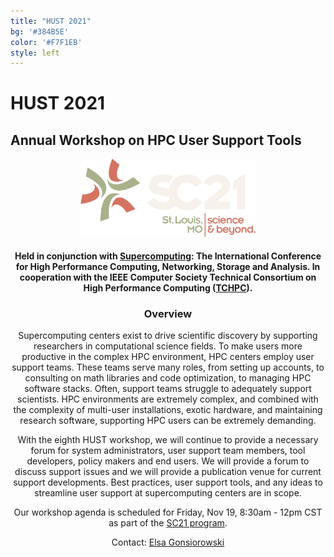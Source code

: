 ```yaml
---
title: "HUST 2021"
bg: '#384B5E'
color: '#F7F1EB'
style: left
---
```


# **HUST 2021**
## Annual Workshop on HPC User Support Tools

<div style="text-align:center;">
  <span class="fa-stack subtlecircle" style="font-size:64px; background:rgba(0,128,0,0.1)">
    <i class="fa fa-circle fa-stack-2x text-bluegrey"></i>
    <i class="fa fa-wrench fa-stack-1x text-green"></i>
  </span>
</div>

<!-- ## St. Louis, MO, USA.-->

<div style="text-align:center;">
  <a href="http://sc21.supercomputing.org"><img src="/img/sc21_h_colorondark@4x.png" style="width: 280px;"/></a>
<!--  &nbsp;  &nbsp;  &nbsp;  &nbsp;-->
  
<!--
  <a href="https://tc.computer.org/tchpc/"><img src="/img/tchpc_logo_cmyk.png" style="width: 260px;"/></a>
</div>
-->

#### Held in conjunction with [Supercomputing](http://sc21.supercomputing.org):  The International Conference for High Performance Computing, Networking, Storage and Analysis. In cooperation with the IEEE Computer Society Technical Consortium on High Performance Computing ([TCHPC](https://tc.computer.org/tchpc/)).

### Overview
Supercomputing centers exist to drive scientific discovery by supporting researchers in
computational science fields.  To make users more productive in the complex HPC
environment, HPC centers employ user support teams.  These teams
serve many roles, from setting up accounts, to consulting on math libraries and code
optimization, to managing HPC software stacks.
Often, support teams struggle to adequately support scientists.
HPC environments are extremely complex, and combined with
the complexity of multi-user installations, exotic hardware, and maintaining
research software, supporting HPC users can be extremely demanding.

With the eighth HUST workshop, we will continue to provide a necessary forum for
system administrators, user support team members, tool developers, policy makers and
end users.  We will provide a forum to discuss support issues and we will
provide a publication venue for current support developments.  Best practices,
user support tools, and any ideas to streamline user support at supercomputing
centers are in scope.
  
  Our workshop agenda is scheduled for Friday, Nov 19, 8:30am - 12pm CST as part of the [SC21 program](https://sc21.supercomputing.org/program/workshops/#schedule). 

Contact: <a href="mailto:gonsiorowski1@llnl.gov">Elsa Gonsiorowski</a>
